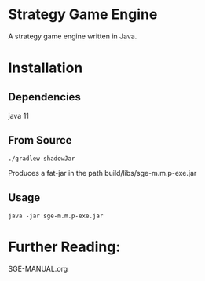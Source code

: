 # Strategy Game Engine

A strategy game engine written in Java.

# Installation

## Dependencies

java 11

## From Source

```{{bash}}
./gradlew shadowJar
```

Produces a fat-jar in the path build/libs/sge-m.m.p-exe.jar

## Usage

```{{bash}}
java -jar sge-m.m.p-exe.jar
```

# Further Reading:
SGE-MANUAL.org

